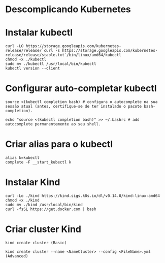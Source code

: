 # Descomplicando Kubernetes

# Instalar kubectl

```
curl -LO https://storage.googleapis.com/kubernetes-release/release/`curl -s https://storage.googleapis.com/kubernetes-release/release/stable.txt`/bin/linux/amd64/kubectl
chmod +x ./kubectl
sudo mv ./kubectl /usr/local/bin/kubectl
kubectl version --client
```

# Configurar auto-completar kubectl
```
source <(kubectl completion bash) # configura o autocomplete na sua sessão atual (antes, certifique-se de ter instalado o pacote bash-completion).

echo "source <(kubectl completion bash)" >> ~/.bashrc # add autocomplete permanentemente ao seu shell.
```

# Criar alias para o kubectl
```
alias k=kubectl
complete -F __start_kubectl k
```

# Instalar Kind
```
curl -Lo ./kind https://kind.sigs.k8s.io/dl/v0.14.0/kind-linux-amd64
chmod +x ./kind
sudo mv ./kind /usr/local/bin/kind
curl -fsSL https://get.docker.com | bash
```

# Criar cluster Kind
```
kind create cluster (Basic)

kind create cluster --name <NameCluster> --config <FileName>.yml (Advanced)
```
